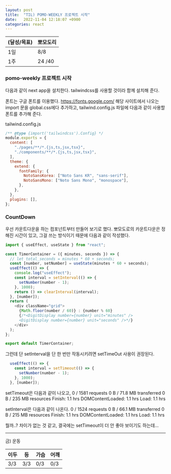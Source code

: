 ```yaml
---
layout: post
title:  "TIL) POMO-WEEKLY 프로젝트 시작"
date:   2022-11-04 12:18:07 +0900
categories: react
---
```


| (달성/목표) | 뽀모도리   |
|----|--------|
| 1일 | 8/8    |
| 1주 | 24 /40 |


<!-- 뽀모도로 1. facebook clone coding -->


### pomo-weekly 프로젝트 시작

다음과 같이 next app을 설치한다. tailwindcss를 사용할 것이라 함께 설치해 준다.

폰트는 구글 폰트를 이용했다. https://fonts.google.com/ 해당 사이트에서 나오는 import 문을 global.css에다 추가하고, tailwind.config.js 파일에 다음과 같이 사용할 폰트를 추가해 준다.

tailwind.config.js
```js
/** @type {import('tailwindcss').Config} */
module.exports = {
  content: [
    "./pages/**/*.{js,ts,jsx,tsx}",
    "./components/**/*.{js,ts,jsx,tsx}",
  ],
  theme: {
    extend: {
      fontFamily: {
        NotoSansKorea: ["Noto Sans KR", "sans-serif"],
        NotoSansMono: ["Noto Sans Mono", "monospace"],
      },
    },
  },
  plugins: [],
};

```



### CountDown
우선 카운트다운을 하는 컴포넌트부터 만들어 보기로 했다. 뽀모도로의 카운트다운은 정해진 시간이 있고, 그걸 쓰는 방식이기 때문에 다음과 같이 작성했다.

```js
import { useEffect, useState } from "react";

const TimerContainer = ({ minutes, seconds }) => {
  // let total_seconds = minutes * 60 + seconds;
  const [number, setNumber] = useState(minutes * 60 + seconds);
  useEffect(() => {
    console.log("useEffect");
    const interval = setInterval(() => {
      setNumber(number - 1);
    }, 1000);
    return () => clearInterval(interval);
  }, [number]);
  return (
    <div className="grid">
      {Math.floor(number / 60)} : {number % 60}
      {/*<DigitDisplay number={number} unit="minutes" />
      <DigitDisplay number={number} unit="seconds" />*/}
    </div>
  );
};

export default TimerContainer;
```

그런데 단 setInterval을 단 한 번만 작동시키려면 setTimeOut 사용이 권장된다.

```js
  useEffect(() => {
    const interval = setTimeout(() => {
      setNumber(number - 1);
    }, 1000);
  }, [number]);
```


setTimeout은 다음과 같이 나오고,
0 / 1581 requests
0 B / 71.8 MB transferred
0 B / 235 MB resources
Finish: 1.1 hrs
DOMContentLoaded: 1.1 hrs
Load: 1.1 hrs


setInterval은 다음과 같이 나온다.
0 / 1524 requests
0 B / 66.1 MB transferred
0 B / 215 MB resources
Finish: 1.1 hrs
DOMContentLoaded: 1.1 hrs
Load: 1.1 hrs



뭘까..? 차이가 없는 것 같고, 결국에는 setTimeout이 더 안 좋아 보이기도 하는데...


<hr />
금) 운동

| 이두  | 등 | 가슴  | 어깨 | 
|-----|-----|-----|-----|
| 3/3 | 3/3 | 0/3 | 0/3 |


